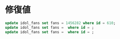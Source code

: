 # 修復値
```sql
update idol_fans set fans = 1456282 where id = 610;
update idol_fans set fans =  where id = ;
update idol_fans set fans =  where id = ;
```

```sql

```